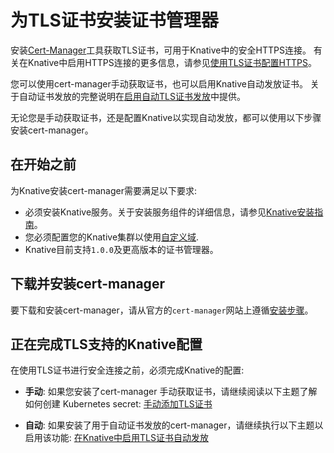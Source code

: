 # 为TLS证书安装证书管理器

安装[Cert-Manager](https://github.com/jetstack/cert-manager)工具获取TLS证书，可用于Knative中的安全HTTPS连接。
有关在Knative中启用HTTPS连接的更多信息，请参见[使用TLS证书配置HTTPS](../serving/using-a-tls-cert.md)。

您可以使用cert-manager手动获取证书，也可以启用Knative自动发放证书。
关于自动证书发放的完整说明在[启用自动TLS证书发放](../serving/using-auto-tls.md)中提供。

无论您是手动获取证书，还是配置Knative以实现自动发放，都可以使用以下步骤安装cert-manager。

## 在开始之前

为Knative安装cert-manager需要满足以下要求:

- 必须安装Knative服务。关于安装服务组件的详细信息，请参见[Knative安装指南](yaml-install/serving/install-serving-with-yaml.md)。
- 您必须配置您的Knative集群以使用[自定义域](../serving/using-a-custom-domain.md).
- Knative目前支持`1.0.0`及更高版本的证书管理器。

## 下载并安装cert-manager

要下载和安装cert-manager，请从官方的`cert-manager`网站上遵循[安装步骤](https://cert-manager.io/docs/installation/kubernetes/)。

## 正在完成TLS支持的Knative配置

在使用TLS证书进行安全连接之前，必须完成Knative的配置:

- **手动**: 如果您安装了cert-manager 手动获取证书，请继续阅读以下主题了解如何创建 Kubernetes secret: [手动添加TLS证书](../serving/using-a-tls-cert.md#manually-adding-a-tls-certificate)

- **自动**: 如果安装了用于自动证书发放的cert-manager，请继续执行以下主题以启用该功能: [在Knative中启用TLS证书自动发放](../serving/using-auto-tls.md)
